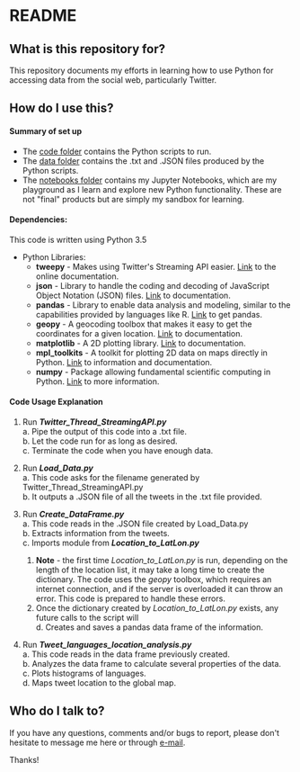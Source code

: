 # README #

## What is this repository for? ##

This repository documents my efforts in learning how to use Python for accessing data from the social web, particularly Twitter.

## How do I use this? ##

#### Summary of set up
* The [code folder](./code/) contains the Python scripts to run.
* The [data folder](./data/) contains the .txt and .JSON files produced by the Python scripts.
* The [notebooks folder](./notebooks/) contains my Jupyter Notebooks, which are my playground as I learn and explore new Python functionality. These are not "final" products but are simply my sandbox for learning.

#### Dependencies:
This code is written using Python 3.5
* Python Libraries:
    * **tweepy** - Makes using Twitter's Streaming API easier. [Link](http://docs.tweepy.org/en/v3.4.0/index.html) to the online documentation.
    * **json** - Library to handle the coding and decoding of JavaScript Object Notation (JSON) files. [Link](https://docs.python.org/2.7/library/json.html) to documentation.
    * **pandas** - Library to enable data analysis and modeling, similar to the capabilities provided by languages like R. [Link](http://pandas.pydata.org/) to get pandas.
    * **geopy** - A geocoding toolbox that makes it easy to get the coordinates for a given location. [Link](https://pypi.python.org/pypi/geopy) to documentation.
    * **matplotlib** - A 2D plotting library. [Link](http://matplotlib.org/) to documentation.
    * **mpl\_toolkits** - A toolkit for plotting 2D data on maps directly in Python. [Link](http://matplotlib.org/basemap/) to information and documentation.
    * **numpy** - Package allowing fundamental scientific computing in Python. [Link](http://www.numpy.org/) to more information.

#### Code Usage Explanation
1. Run ***Twitter_Thread_StreamingAPI.py***  
  a. Pipe the output of this code into a .txt file.  
  b. Let the code run for as long as desired.  
  c. Terminate the code when you have enough data.  

2. Run ***Load_Data.py***  
  a. This code asks for the filename generated by Twitter_Thread_StreamingAPI.py  
  b. It outputs a .JSON file of all the tweets in the .txt file provided.  

3. Run ***Create_DataFrame.py***  
  a. This code reads in the .JSON file created by Load_Data.py  
  b. Extracts information from the tweets.  
  c. Imports module from ***Location_to_LatLon.py***  
    1. **Note** - the first time *Location_to_LatLon.py* is run, depending on the length of the location list, it may take a long time to create the dictionary. The code uses the *geopy* toolbox, which requires an internet connection, and if the server is overloaded it can throw an error. This code is prepared to handle these errors.
    2. Once the dictionary created by *Location_to_LatLon.py* exists, any future calls to the script will   
  d. Creates and saves a pandas data frame of the information.  

4. Run ***Tweet_languages_location_analysis.py***  
  a. This code reads in the data frame previously created.  
  b. Analyzes the data frame to calculate several properties of the data.  
  c. Plots histograms of languages.  
  d. Maps tweet location to the global map.  



## Who do I talk to? ##

If you have any questions, comments and/or bugs to report, please don't hesitate to message me here or through [e-mail](aliya.gifford@gmail.com).  

Thanks!
